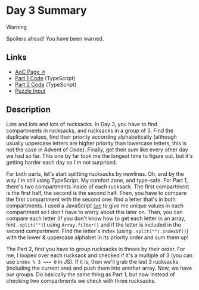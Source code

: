 # Day 3 Summary

> [!WARNING]
> Spoilers ahead! You have been warned.

## Links

- [AoC Page ↗︎](https://adventofcode.com/2022/day/3)
- [Part 1 Code](https://github.com/GodderE2D/advent-of-code/blob/main/results/2022/day-3/part-1.ts) (TypeScript)  
- [Part 2 Code](https://github.com/GodderE2D/advent-of-code/blob/main/results/2022/day-3/part-2.ts) (TypeScript)
- [Puzzle Input](https://github.com/GodderE2D/advent-of-code/blob/main/results/2022/day-3/input.txt)

## Description

Lots and lots and lots of rucksacks. In Day 3, you have to find compartments in rucksacks, and rucksacks in a group of 3. Find the duplicate values, find their priority according alphabetically (although usually uppercase letters are higher priority than lowercase letters, this is not the case in Advent of Code). Finally, get their sum like every other day we had so far. This one by far took me the longest time to figure out, but it's getting harder each day so I'm not surprised.

For both parts, let's start splitting rucksacks by newlines. Oh, and by the way I'm still using TypeScript. My comfort zone, and type-safe. For Part 1, there's two compartments inside of each rucksack. The first compartment is the first half, the second is the second half. Then, you have to compare the first compartment with the second one: find a letter that's in both compartments. I used a JavaScript [`Set`](https://developer.mozilla.org/en-US/docs/Web/JavaScript/Reference/Global_Objects/Set) to give me unique values in each compartment so I don't have to worry about this later on. Then, you can compare each letter (if you don't know how to get each letter in an array, hint `.split("")`) using `Array.filter()` and if the letter is included in the second compartment. Find the letter's index (using `.split("").indexOf()`) with the lower & uppercase alphabet in its priority order and sum them up!

The Part 2, first you have to group rucksacks in threes by their order. For me, I looped over each rucksack and checked if it's a multiple of 3 (you can use `index % 3 === 0` in JS). If it is, then we'll grab the last 3 rucksacks (including the current one) and push them into another array. Now, we have our groups. Do basically the same thing as Part 1, but now instead of checking two compartments we check with three rucksacks.
